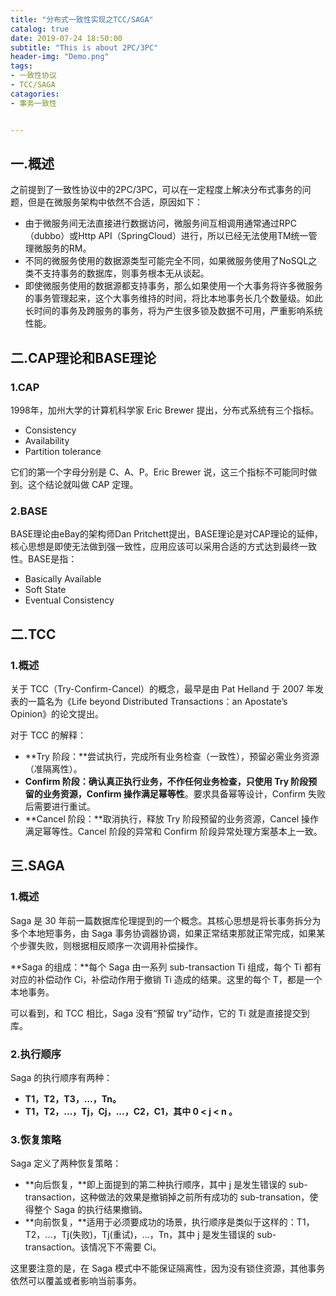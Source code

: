 ```yaml
---
title: "分布式一致性实现之TCC/SAGA"
catalog: true
date: 2019-07-24 18:50:00
subtitle: "This is about 2PC/3PC"
header-img: "Demo.png"
tags:
- 一致性协议
- TCC/SAGA
catagories:
- 事务一致性


---
```


## 一.概述

之前提到了一致性协议中的2PC/3PC，可以在一定程度上解决分布式事务的问题，但是在微服务架构中依然不合适，原因如下：

- 由于微服务间无法直接进行数据访问，微服务间互相调用通常通过RPC（dubbo）或Http API（SpringCloud）进行，所以已经无法使用TM统一管理微服务的RM。
- 不同的微服务使用的数据源类型可能完全不同，如果微服务使用了NoSQL之类不支持事务的数据库，则事务根本无从谈起。
- 即使微服务使用的数据源都支持事务，那么如果使用一个大事务将许多微服务的事务管理起来，这个大事务维持的时间，将比本地事务长几个数量级。如此长时间的事务及跨服务的事务，将为产生很多锁及数据不可用，严重影响系统性能。



## 二.CAP理论和BASE理论

### 1.CAP

1998年，加州大学的计算机科学家 Eric Brewer 提出，分布式系统有三个指标。

- Consistency
- Availability
- Partition tolerance

它们的第一个字母分别是 C、A、P。Eric Brewer 说，这三个指标不可能同时做到。这个结论就叫做 CAP 定理。

### 2.BASE

BASE理论由eBay的架构师Dan Pritchett提出，BASE理论是对CAP理论的延伸，核心思想是即使无法做到强一致性，应用应该可以采用合适的方式达到最终一致性。BASE是指：

- Basically Available
- Soft State
- Eventual Consistency



## 二.TCC

### 1.概述

关于 TCC（Try-Confirm-Cancel）的概念，最早是由 Pat Helland 于 2007 年发表的一篇名为《Life beyond Distributed Transactions：an Apostate’s Opinion》的论文提出。 

对于 TCC 的解释：

- **Try 阶段：**尝试执行，完成所有业务检查（一致性），预留必需业务资源（准隔离性）。
- **Confirm 阶段：**确认真正执行业务，不作任何业务检查，只使用 Try 阶段预留的业务资源，Confirm 操作满足**幂等性**。要求具备幂等设计，Confirm 失败后需要进行重试。
- **Cancel 阶段：**取消执行，释放 Try 阶段预留的业务资源，Cancel 操作满足幂等性。Cancel 阶段的异常和 Confirm 阶段异常处理方案基本上一致。



## 三.SAGA

### 1.概述

Saga 是 30 年前一篇数据库伦理提到的一个概念。其核心思想是将长事务拆分为多个本地短事务，由 Saga 事务协调器协调，如果正常结束那就正常完成，如果某个步骤失败，则根据相反顺序一次调用补偿操作。

**Saga 的组成：**每个 Saga 由一系列 sub-transaction Ti 组成，每个 Ti 都有对应的补偿动作 Ci，补偿动作用于撤销 Ti 造成的结果。这里的每个 T，都是一个本地事务。

可以看到，和 TCC 相比，Saga 没有“预留 try”动作，它的 Ti 就是直接提交到库。



### 2.执行顺序

Saga 的执行顺序有两种：

- **T1，T2，T3，...，Tn。**
- **T1，T2，...，Tj，Cj，...，C2，C1，其中 0 < j < n 。**



### 3.恢复策略

Saga 定义了两种恢复策略：

- **向后恢复，**即上面提到的第二种执行顺序，其中 j 是发生错误的 sub-transaction，这种做法的效果是撤销掉之前所有成功的 sub-transation，使得整个 Saga 的执行结果撤销。
- **向前恢复，**适用于必须要成功的场景，执行顺序是类似于这样的：T1，T2，...，Tj(失败)，Tj(重试)，...，Tn，其中 j 是发生错误的 sub-transaction。该情况下不需要 Ci。



这里要注意的是，在 Saga 模式中不能保证隔离性，因为没有锁住资源，其他事务依然可以覆盖或者影响当前事务。

